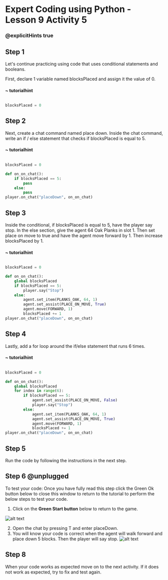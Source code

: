 # Expert Coding using Python - Lesson 9 Activity 5
### @explicitHints true


## Step 1

Let's continue practicing using code that uses conditional statements and booleans.  

First, declare 1 variable named blocksPlaced and assign it the value of 0. 


#### ~ tutorialhint
```python

blocksPlaced = 0

```

## Step 2
Next, create a chat command named place down.  Inside the chat command, write an if / else statement that checks if blocksPlaced is equal to 5. 

#### ~ tutorialhint
```python

blocksPlaced = 0

def on_on_chat():
    if blocksPlaced == 5:
        pass
    else:
        pass
player.on_chat("placeDown", on_on_chat)
```


## Step 3
Inside the conditional, if blocksPlaced is equal to 5, have the player say stop.  In the else section, give the agent 64 Oak Planks in slot 1. Then set place on move to true and have the agent move forward by 1.  Then increase blocksPlaced by 1. 

#### ~ tutorialhint
```python

blocksPlaced = 0

def on_on_chat():
    global blocksPlaced
    if blocksPlaced == 5:
        player.say("Stop")
    else:
        agent.set_item(PLANKS_OAK, 64, 1)
        agent.set_assist(PLACE_ON_MOVE, True)
        agent.move(FORWARD, 1)
        blocksPlaced += 1
player.on_chat("placeDown", on_on_chat)
```
## Step 4
Lastly, add a for loop around the if/else statement that runs 6 times. 

#### ~ tutorialhint
```python

blocksPlaced = 0

def on_on_chat():
    global blocksPlaced
    for index in range(6):
        if blocksPlaced == 5:
            agent.set_assist(PLACE_ON_MOVE, False)
            player.say("Stop")
        else:
            agent.set_item(PLANKS_OAK, 64, 1)
            agent.set_assist(PLACE_ON_MOVE, True)
            agent.move(FORWARD, 1)
            blocksPlaced += 1
player.on_chat("placeDown", on_on_chat)
```

## Step 5
Run the code by following the instructions in the next step.


## Step 6 @unplugged
To test your code:
Once you have fully read this step click the Green Ok button below to close this window to return to the tutorial to perform the below steps to test your code.

1. Click on the **Green Start button** below to return to the game.

  

![alt text](https://expertjs.codingcredentials.com/Lesson1/1.1/1.JPG?raw=true  "Start")

2. Open the chat by pressing T and enter placeDown.   
3. You will know your code is correct when the agent will walk forward and place down 5 blocks. Then the player will say stop. 
![alt text](https://expertjs.codingcredentials.com/Lesson9/9.2/9.2.1.png?raw=true  "code")

## Step 8
When your code works as expected move on to the next activity.
If it does not work as expected, try to fix and test again.
